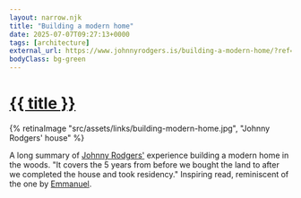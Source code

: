 ```yaml
---
layout: narrow.njk
title: "Building a modern home"
date: 2025-07-07T09:27:13+0000
tags: [architecture]
external_url: https://www.johnnyrodgers.is/building-a-modern-home/?ref=daniel.pizza
bodyClass: bg-green
---
```

<h1><a href="{{ external_url }}">{{ title }}</a></h1>

{% retinaImage "src/assets/links/building-modern-home.jpg", "Johnny Rodgers' house" %}

A long summary of [Johnny Rodgers'](https://twitter.com/johnnyrodgersis?ref=daniel.pizza "Johnny Rodgers on Twitter") experience building a modern home in the woods. "It covers the 5 years from before we bought the land to after we completed the house and took residency." Inspiring read, reminiscent of the one by [Emmanuel](https://twitter.com/equartey?ref=daniel.pizza "Emmanuel Quartey on Twitter").
